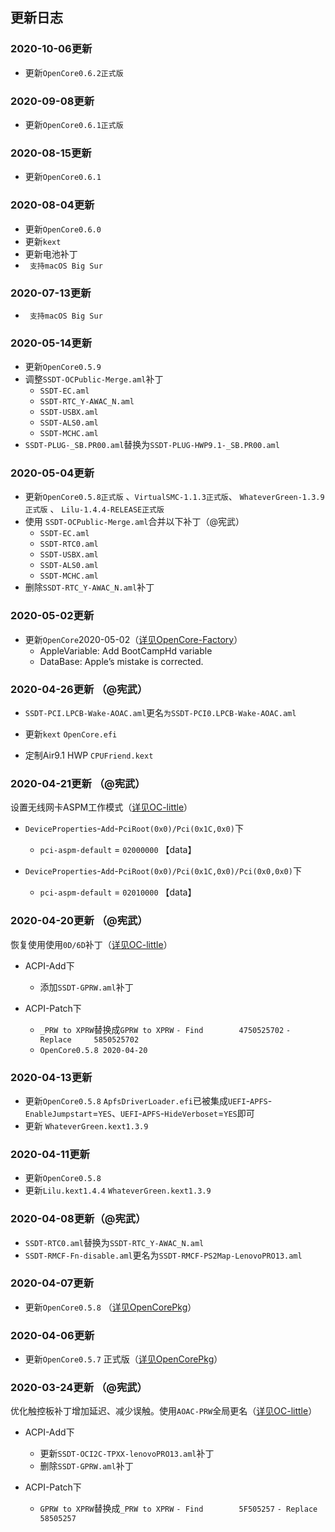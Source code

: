 ## 更新日志

### 2020-10-06更新

- 更新`OpenCore0.6.2正式版` 

### 2020-09-08更新

- 更新`OpenCore0.6.1正式版` 

### 2020-08-15更新

- 更新`OpenCore0.6.1` 

### 2020-08-04更新

- 更新`OpenCore0.6.0` 
- 更新`kext`
- 更新电池补丁
- ` 支持macOS Big Sur` 


### 2020-07-13更新

- ` 支持macOS Big Sur` 

### 2020-05-14更新

- 更新`OpenCore0.5.9` 
- 调整`SSDT-OCPublic-Merge.aml`补丁
  - `SSDT-EC.aml`
  - `SSDT-RTC_Y-AWAC_N.aml`
  - `SSDT-USBX.aml`
  - `SSDT-ALS0.aml`
  - `SSDT-MCHC.aml`
- `SSDT-PLUG-_SB.PR00.aml`替换为`SSDT-PLUG-HWP9.1-_SB.PR00.aml`

### 2020-05-04更新

- 更新`OpenCore0.5.8正式版` 、`VirtualSMC-1.1.3正式版`、 `WhateverGreen-1.3.9正式版` 、 `Lilu-1.4.4-RELEASE正式版`
- 使用 `SSDT-OCPublic-Merge.aml`合并以下补丁（@宪武）
  - `SSDT-EC.aml`
  - `SSDT-RTC0.aml`
  - `SSDT-USBX.aml`
  - `SSDT-ALS0.aml`
  - `SSDT-MCHC.aml`
- 删除`SSDT-RTC_Y-AWAC_N.aml`补丁
  
### 2020-05-02更新

- 更新`OpenCore`2020-05-02（[详见OpenCore-Factory](https://github.com/williambj1/OpenCore-Factory/releases)）
  - AppleVariable: Add BootCampHd variable
  - DataBase: Apple’s mistake is corrected.

### 2020-04-26更新 （@宪武）

- `SSDT-PCI.LPCB-Wake-AOAC.aml`更名`为SSDT-PCI0.LPCB-Wake-AOAC.aml`

- 更新`kext`  `OpenCore.efi`
  
- 定制Air9.1 HWP `CPUFriend.kext`


### 2020-04-21更新 （@宪武）
设置无线网卡ASPM工作模式（[详见OC-little](https://github.com/daliansky/OC-little/tree/master/01-关于AOAC/01-5-设置ASPM工作模式#pci设备aspm)）

- `DeviceProperties`-`Add`-`PciRoot(0x0)/Pci(0x1C,0x0)`下
  - `pci-aspm-default` = `02000000` 【data】
  
- `DeviceProperties`-`Add`-`PciRoot(0x0)/Pci(0x1C,0x0)/Pci(0x0,0x0)`下
  - `pci-aspm-default` = `02010000` 【data】
  
### 2020-04-20更新 （@宪武）
恢复使用使用`0D/6D`补丁（[详见OC-little](https://github.com/daliansky/OC-little/tree/master/12-060D补丁)）

- ACPI-Add下
  - 添加`SSDT-GPRW.aml`补丁

- ACPI-Patch下
  - `_PRW to XPRW`替换成`GPRW to XPRW`
                         `- Find        4750525702` 
                         `- Replace     5850525702`
  - `OpenCore0.5.8 2020-04-20` 

### 2020-04-13更新

- 更新`OpenCore0.5.8` `ApfsDriverLoader.efi`已被集成`UEFI`-`APFS`-`EnableJumpstart`=`YES`、`UEFI`-`APFS`-`HideVerboset`=`YES`即可
- 更新 `WhateverGreen.kext1.3.9` 


### 2020-04-11更新

- 更新`OpenCore0.5.8` 
- 更新`Lilu.kext1.4.4` `WhateverGreen.kext1.3.9` 


### 2020-04-08更新（@宪武）

- `SSDT-RTC0.aml`替换为`SSDT-RTC_Y-AWAC_N.aml`
- `SSDT-RMCF-Fn-disable.aml`更名为`SSDT-RMCF-PS2Map-LenovoPRO13.aml`


### 2020-04-07更新


- 更新`OpenCore0.5.8` （[详见OpenCorePkg](https://github.com/acidanthera/OpenCorePkg/commit/05e3b1434359f6dc1b53484f3d16a50e76e19e6c)）
  

### 2020-04-06更新

- 更新`OpenCore0.5.7` 正式版（[详见OpenCorePkg](https://github.com/acidanthera/OpenCorePkg/releases)）
  

### 2020-03-24更新 （@宪武）
优化触控板补丁增加延迟、减少误触。使用`AOAC-PRW`全局更名（[详见OC-little](https://github.com/daliansky/OC-little/tree/master/01-关于AOAC/01-5-AOAC-PRW全局更名)）

- ACPI-Add下
  - 更新`SSDT-OCI2C-TPXX-lenovoPRO13.aml`补丁
  - 删除`SSDT-GPRW.aml`补丁

- ACPI-Patch下
  - `GPRW to XPRW`替换成`_PRW to XPRW`
                         `- Find        5F505257` 
                         `- Replace     58505257`
